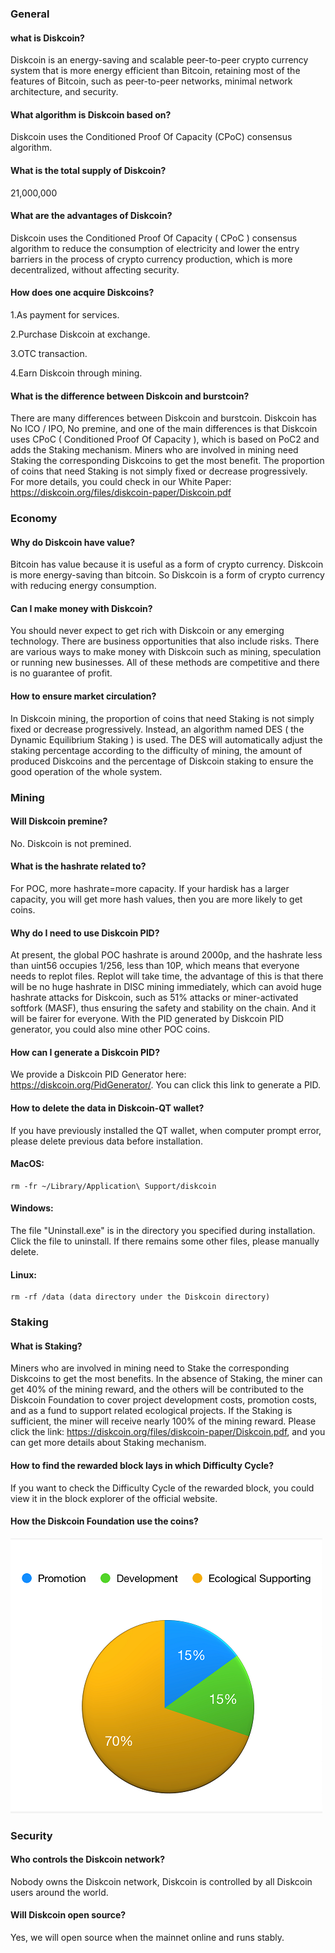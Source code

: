 ### General

#### what is Diskcoin?

Diskcoin is an energy-saving and scalable peer-to-peer crypto currency system that is more energy efficient than Bitcoin, retaining most of the features of Bitcoin, such as peer-to-peer networks, minimal network architecture, and security.


#### What algorithm is Diskcoin based on?

Diskcoin uses the Conditioned Proof Of Capacity (CPoC) consensus algorithm.


#### What is the total supply of Diskcoin?

21,000,000


#### What are the advantages of Diskcoin?

Diskcoin uses the Conditioned Proof Of Capacity ( CPoC ) consensus algorithm to reduce the consumption of electricity and lower the entry barriers in the process of crypto currency production, which is more decentralized, without affecting security.


#### How does one acquire Diskcoins?

1.As payment for services.

2.Purchase Diskcoin at exchange.

3.OTC transaction.

4.Earn Diskcoin through mining.


#### What is the difference between Diskcoin and burstcoin?

There are many differences between Diskcoin and burstcoin. Diskcoin has No ICO / IPO, No premine, and one of the main differences is that Diskcoin uses CPoC ( Conditioned Proof Of Capacity ), which is based on PoC2 and adds the Staking mechanism. Miners who are involved in mining need Staking the corresponding Diskcoins to get the most benefit. The proportion of coins that need Staking is not simply fixed or decrease progressively.  
For more details, you could check in our White Paper: 
https://diskcoin.org/files/diskcoin-paper/Diskcoin.pdf



### Economy

#### Why do Diskcoin have value?

Bitcoin has value because it is useful as a form of crypto currency. Diskcoin is more energy-saving than bitcoin. So Diskcoin is a form of crypto currency with reducing energy consumption. 


#### Can I make money with Diskcoin?

You should never expect to get rich with Diskcoin or any emerging technology. There are business opportunities that also include risks. There are various ways to make money with Diskcoin such as mining, speculation or running new businesses. All of these methods are competitive and there is no guarantee of profit. 


#### How to ensure market circulation?

In Diskcoin mining, the proportion of coins that need Staking is not simply fixed or decrease progressively. Instead, an algorithm named DES ( the Dynamic Equilibrium Staking ) is used. The DES will automatically adjust the staking percentage according to the difficulty of mining, the amount of produced Diskcoins and the percentage of Diskcoin staking to ensure the good operation of the whole system.



### Mining

#### Will Diskcoin premine?

No. Diskcoin is not premined.


#### What is the hashrate related to?

For POC, more hashrate=more capacity. If your hardisk has a larger capacity, you will get more hash values, then you are more likely to get coins.


#### Why do I need to use Diskcoin PID?

At present, the global POC hashrate is around 2000p, and the hashrate less than uint56 occupies 1/256, less than 10P, which means that everyone needs to replot files. Replot will take time, the advantage of this is that there will be no huge hashrate in DISC mining immediately, which can avoid huge hashrate attacks for Diskcoin, such as 51% attacks or miner-activated softfork (MASF), thus ensuring the safety and stability on the chain. And it will be fairer for everyone. With the PID generated by Diskcoin PID generator, you could also mine other POC coins.


#### How can I generate a Diskcoin PID? 

We provide a Diskcoin PID Generator here: https://diskcoin.org/PidGenerator/. You can click this link to generate a PID.


#### How to delete the data in Diskcoin-QT wallet?

If you have previously installed the QT wallet, when computer prompt error, please delete previous data before installation. 

#### MacOS:
```
rm -fr ~/Library/Application\ Support/diskcoin
```

#### Windows: 

The file "Uninstall.exe" is in the directory you specified during installation. Click the file to uninstall. If there remains some other files, please manually delete.    
            
#### Linux: 
```
rm -rf /data (data directory under the Diskcoin directory)
```



### Staking

#### What is Staking?

Miners who are involved in mining need to Stake the corresponding Diskcoins to get the most benefits. In the absence of Staking, the miner can get 40% of the mining reward, and the others will be contributed to the Diskcoin Foundation to cover project development costs, promotion costs, and as a fund to support related ecological projects. If the Staking is sufficient, the miner will receive nearly 100% of the mining reward. 
Please click the link: https://diskcoin.org/files/diskcoin-paper/Diskcoin.pdf, and you can get more details about Staking mechanism.


#### How to find the rewarded block lays in which Difficulty Cycle?

If you want to check the Difficulty Cycle of the rewarded block, you could view it in the block explorer of the official website.


#### How the Diskcoin Foundation use the coins?

![alt](image/Foundation.png)



### Security

#### Who controls the Diskcoin network?

Nobody owns the Diskcoin network, Diskcoin is controlled by all Diskcoin users around the world. 


#### Will Diskcoin open source?

Yes, we will open source when the mainnet online and runs stably.
